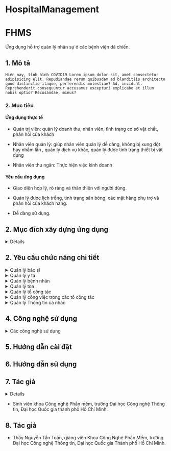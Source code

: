 # HospitalManagement
 
# FHMS

Ứng dụng hỗ trợ quản lý nhân sự ở các bệnh viện dã chiến.

## 1. Mô tả 

    Hiện nay, tình hình COVID19 Lorem ipsum dolor sit, amet consectetur adipisicing elit. Repudiandae rerum quibusdam ad blanditiis architecto quod distinctio itaque, perferendis molestiae? Ad, incidunt. Reprehenderit consequuntur accusamus excepturi explicabo et illum nobis optio? Recusandae, minus?

### 2. Mục tiêu 

#### Ứng dụng thực tế 

* Quản trị viên: quản lý doanh thu, nhân viên, tình trạng cơ sở vật chất, phản hồi của khách 

* Nhân viên quản lý: giúp nhân viên quản lý dễ dàng, không bị xung đột hay nhầm lẫn , quản lý dịch vụ khác, quản lý được tình trạng thiết bị vật dụng 

* Nhân viên thu ngân: Thực hiện việc kinh doanh 

#### Yêu cầu ứng dụng 

* Giao diện hợp lý, rõ ràng và thân thiện với người dùng. 

* Quản lý được lịch trống, tình trạng sân bóng, các mặt hàng phụ trợ và phản hồi của khách hàng. 

* Dễ dàng sử dụng. 


## 2. Mục đích xây dựng ứng dụng 

<details>
- Xây dựng một nền tảng....
- Giao diện, luồng xử lý phù hợp hơn với nhu cầu của người sử dụng.
</details>


## 2. Yêu cầu chức năng chi tiết

<details>
  <summary>Quản lý bác sĩ</summary>

- Lorem ipsum dolor sit amet, consectetur adipisicing elit.

</details>

<details>
  <summary>Quản lý y tá</summary>

- Lorem ipsum dolor sit amet, consectetur adipisicing elit.

</details>

<details>
  <summary>Quản lý bệnh nhân</summary>

- Lorem ipsum dolor sit amet, consectetur adipisicing elit.

</details>

<details>
  <summary>Quản lý tòa</summary>

- Lorem ipsum dolor sit amet, consectetur adipisicing elit.

</details>

<details>
  <summary>Quản lý tổ công tác</summary>

- Lorem ipsum dolor sit amet, consectetur adipisicing elit.

</details>

<details>
  <summary>Quản lý công việc trong các tổ công tác</summary>

- Lorem ipsum dolor sit amet, consectetur adipisicing elit.

</details>

<details>
  <summary>Quản lý Thông tin cá nhân</summary>

- Hiển thị thông tin cá nhân của người dùng
- Chỉnh sửa thông tin cá nhân theo quyền

</details>


## 4. Công nghệ sử dụng

<details>
  <summary>Các công nghệ sử dụng</summary>

- Nền tảng: .Net FrameWork, version 4.7.2
- Frontend: C#, XAML, Windows Presentation Foundation (WPF)
- Backend: C#
- Hệ quản trị cơ sở dữ liệu: SQL Server
- Dịch vụ lưu trữ đám mây: Azure
- IDE: Microsoft Visual Studio 2022
- Thư viện hỗ trợ khác: MaterialDesignXAML, ...
</details>

## 5. Hướng dẫn cài đặt


## 6. Hướng dẫn sử dụng


## 7. Tác giả

<details>

| STT | MSSV     | Họ và tên                                                  | Lớp      | |
| --- | -------- | ---------------------------------------------------------- | -------- | ------- |
| 1   | 20520719 | [Nguyễn Đình Nhật Quang](https://github.com/quangnhat22)          | KTPM2020 | Leader |
| 2   | 20520342 | [Bùi Minh Tuấn](https://github.com/tuan20520342)             | KTPM2020 | |
| 3   | 20521800 | [Đỗ Phú Quang](https://github.com/phuquang14722) | KTPM2020 | |
| 4   | 20520236 | [Trần Đình Lộc](https://github.com/LocTranDinh)         | KTPM2020 | |
| 5   | 20521659 | [Võ Đình Nghĩa](https://github.com/nghia0111)             | KTPM2020 | |

</details>

* Sinh viên khoa Công nghệ Phần mềm, trường Đại học Công nghệ Thông tin, Đại học Quốc gia thành phố Hồ Chí Minh.

## 8. Tác giả

* Thầy Nguyễn Tấn Toàn, giảng viên Khoa Công Nghệ Phần Mềm, trường Đại học Công nghệ Thông tin, Đại học Quốc gia Thành phố Hồ Chí Minh.